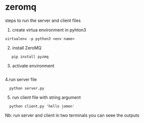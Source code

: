 # zeromq
steps to run the server and client files

  1. create virtua environment in pyhton3
  ```
  virtualenv -p python3 <env name>
  ```
  2. install ZeroMQ
  ```
     pip install pyzmq
  ```
    
  3. activate environment
  ```
  ```
  
  4.run server file
  ```
    python server.py
  ```
  
  5. run client file with string argument
  ```
    python client.py 'hello jomon'
  ```
  
  Nb: run server and client in two terminals you can seee the outputs

  
